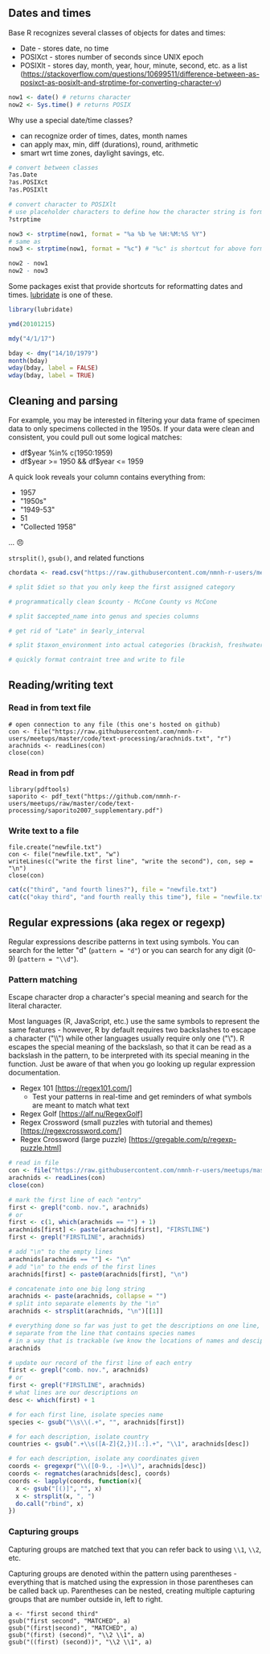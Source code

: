 ## Dates and times

Base R recognizes several classes of objects for dates and times:
* Date - stores date, no time
* POSIXct - stores number of seconds since UNIX epoch
* POSIXlt - stores day, month, year, hour, minute, second, etc. as a list
(https://stackoverflow.com/questions/10699511/difference-between-as-posixct-as-posixlt-and-strptime-for-converting-character-v)

```R
now1 <- date() # returns character
now2 <- Sys.time() # returns POSIX
```

Why use a special date/time classes?
* can recognize order of times, dates, month names
* can apply max, min, diff (durations), round, arithmetic
* smart wrt time zones, daylight savings, etc.

```R
# convert between classes
?as.Date
?as.POSIXct
?as.POSIXlt

# convert character to POSIXlt
# use placeholder characters to define how the character string is formatted
?strptime

now3 <- strptime(now1, format = "%a %b %e %H:%M:%S %Y")
# same as
now3 <- strptime(now1, format = "%c") # "%c" is shortcut for above format

now2 - now1
now2 - now3
```

Some packages exist that provide shortcuts for reformatting dates and times. [lubridate](https://rawgit.com/rstudio/cheatsheets/master/lubridate.pdf) is one of these.

```R
library(lubridate)

ymd(20101215)

mdy("4/1/17")

bday <- dmy("14/10/1979")
month(bday)
wday(bday, label = FALSE)
wday(bday, label = TRUE)
```

## Cleaning and parsing

For example, you may be interested in filtering your data frame of specimen data to only specimens collected in the 1950s.  If your data were clean and consistent, you could pull out some logical matches:
* df$year %in% c(1950:1959)
* df$year >= 1950 && df$year <= 1959

A quick look reveals your column contains everything from:
* 1957
* "1950s"
* "1949-53"
* 51
* "Collected 1958"

... :angry:

`strsplit()`, `gsub()`, and related functions

```R
chordata <- read.csv("https://raw.githubusercontent.com/nmnh-r-users/meetups/master/code/text-processing/vertebrates.csv", stringsAsFactors = F)

# split $diet so that you only keep the first assigned category

# programmatically clean $county - McCone County vs McCone

# split $accepted_name into genus and species columns

# get rid of "Late" in $early_interval

# split $taxon_environment into actual categories (brackish, freshwater, terrestrial)
```

```R
# quickly format contraint tree and write to file

```

## Reading/writing text

### Read in from text file

```
# open connection to any file (this one's hosted on github)
con <- file("https://raw.githubusercontent.com/nmnh-r-users/meetups/master/code/text-processing/arachnids.txt", "r")
arachnids <- readLines(con)
close(con)
```

### Read in from pdf

```
library(pdftools)
saporito <- pdf_text("https://github.com/nmnh-r-users/meetups/raw/master/code/text-processing/saporito2007_supplementary.pdf")
```

### Write text to a file

```
file.create("newfile.txt")
con <- file("newfile.txt", "w")
writeLines(c("write the first line", "write the second"), con, sep = "\n")
close(con)
```

```R
cat(c("third", "and fourth lines?"), file = "newfile.txt")
cat(c("okay third", "and fourth really this time"), file = "newfile.txt", append = T, sep = "\n\n\n")
```





## Regular expressions (aka regex or regexp)

Regular expressions describe patterns in text using symbols.  You can search for the letter "d" (`pattern = "d"`) or you can search for any digit (0-9) (`pattern = "\\d"`).

### Pattern matching

Escape character drop a character's special meaning and search for the literal character.

Most languages (R, JavaScript, etc.) use the same symbols to represent the same features - however, R by default requires two backslashes to escape a character ("\\\\") while other languages usually require only one ("\\").  R escapes the special meaning of the backslash, so that it can be read as a backslash in the pattern, to be interpreted with its special meaning in the function.  Just be aware of that when you go looking up regular expression documentation.

* Regex 101 [https://regex101.com/]
  * Test your patterns in real-time and get reminders of what symbols are meant to match what text
* Regex Golf [https://alf.nu/RegexGolf]
* Regex Crossword (small puzzles with tutorial and themes) [https://regexcrossword.com/]
* Regex Crossword (large puzzle) [https://gregable.com/p/regexp-puzzle.html]

```R
# read in file
con <- file("https://raw.githubusercontent.com/nmnh-r-users/meetups/master/code/text-processing/arachnids.txt", "r")
arachnids <- readLines(con)
close(con)

# mark the first line of each "entry"
first <- grepl("comb. nov.", arachnids)
# or
first <- c(1, which(arachnids == "") + 1)
arachnids[first] <- paste(arachnids[first], "FIRSTLINE")
first <- grepl("FIRSTLINE", arachnids)

# add "\n" to the empty lines
arachnids[arachnids == ""] <- "\n"
# add "\n" to the ends of the first lines
arachnids[first] <- paste0(arachnids[first], "\n")

# concatenate into one big long string
arachnids <- paste(arachnids, collapse = "")
# split into separate elements by the "\n"
arachnids <- strsplit(arachnids, "\n")[[1]]

# everything done so far was just to get the descriptions on one line,
# separate from the line that contains species names
# in a way that is trackable (we know the locations of names and desciptions)
arachnids
```

```R
# update our record of the first line of each entry
first <- grepl("comb. nov.", arachnids)
# or
first <- grepl("FIRSTLINE", arachnids)
# what lines are our descriptions on
desc <- which(first) + 1

# for each first line, isolate species name
species <- gsub("\\s\\(.+", "", arachnids[first])

# for each description, isolate country
countries <- gsub(".+\\s([A-Z]{2,})[.:].+", "\\1", arachnids[desc])

# for each description, isolate any coordinates given
coords <- gregexpr("\\([0-9., -]+\\)", arachnids[desc])
coords <- regmatches(arachnids[desc], coords)
coords <- lapply(coords, function(x){
  x <- gsub("[()]", "", x)
  x <- strsplit(x, ", ")
  do.call("rbind", x)
})
```





### Capturing groups

Capturing groups are matched text that you can refer back to using `\\1`, `\\2`, etc.

Capturing groups are denoted within the pattern using parentheses - everything that is matched using the expression in those parentheses can be called back up.  Parentheses can be nested, creating multiple capturing groups that are number outside in, left to right.

```
a <- "first second third"
gsub("first second", "MATCHED", a)
gsub("(first|second)", "MATCHED", a)
gsub("(first) (second)", "\\2 \\1", a)
gsub("((first) (second))", "\\2 \\1", a)
```
